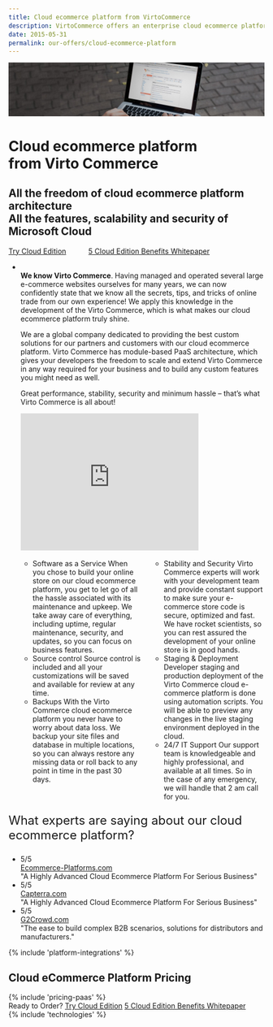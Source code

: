 ```yaml
---
title: Cloud ecommerce platform from VirtoCommerce
description: VirtoCommerce offers an enterprise cloud ecommerce platform designed to expand sales with simple and exciting ecommerce solutions.
date: 2015-05-31
permalink: our-offers/cloud-ecommerce-platform
---
```

<div class="slider">
    <img alt="" src="../assets/images/bg-enterprise.jpg" class="slider-bg">
    <div class="responsive">
        <div class="slider-info">
            <h1 class="slider-title">Cloud ecommerce platform<br />from Virto Commerce </h1>
            <h2 class="slider-descr">
                All the freedom of cloud ecommerce platform architecture<br />
                All the features, scalability and security of Microsoft Cloud
            </h2>
            <a class="button fill" href="/contact-us" style="margin-right: 40px;">Try Cloud Edition</a>
            <a class="button fill" href="/download-whitepaper">5 Cloud Edition Benefits Whitepaper</a>
        </div>
    </div>
</div>
<!-- Proposal -->
<div class="roadmap __responsive">
    <ul class="list">
        <li class="list-item">
            <div class="col-w buffer-top">
                <div class="col __col-60">
                    <p class="roadmap-descr">
                        <br /><b>We know Virto Commerce</b>. Having managed and operated several large e-commerce websites ourselves for many years, we can now confidently state that we know all the secrets, tips, and tricks of online trade from our own experience!  We apply this knowledge in the development of the Virto Commerce, which is what makes our cloud ecommerce platform truly shine.
                    </p>
                    <p class="roadmap-descr">We are a global company dedicated to providing the best custom solutions for our partners and customers with our cloud ecommerce platform. Virto Commerce has module-based PaaS architecture, which gives your developers the freedom to scale and extend Virto Commerce in any way required for your business and to build any custom features you might need as well. </p>
                    <p class="roadmap-descr">
                        Great performance, stability, security and minimum hassle – that’s what Virto Commerce is all about!
                    </p>
                </div>
                <div class="col __col-40 text-center">
                    <p></p>
                    <iframe width="350" height="270" src="https://www.youtube.com/embed/22BMH86RQys?ecver=1" frameborder="0" allowfullscreen></iframe>
                </div>
            </div>
            <div class="columns">
                <div class="column">
                    <div class="block">
                        <ul class="list">
                            <li>
                                <span class="title">Software as a Service</span>
                                <span class="descr">When you chose to build your online store on our cloud ecommerce platform, you get to let go of all the hassle associated with its maintenance and upkeep. We take away care of everything, including uptime, regular maintenance, security, and updates, so you can focus on business features.</span>
                            </li>
                            <li>
                                <span class="title">Source control</span>
                                <span class="descr">Source control is included and all your customizations will be saved and available for review at any time.</span>
                            </li>
                            <li>
                                <span class="title">
                                    Backups
                                </span>
                                <span class="descr">With the Virto Commerce cloud ecommerce platform you never have to worry about data loss. We backup your site files and database in multiple locations, so you can always restore any missing data or roll back to any point in time in the past 30 days.</span>
                            </li>
                        </ul>
                    </div>
                </div>
                <div class="column">
                    <div class="block">
                        <ul class="list">
                            <li>
                                <span class="title">
                                    Stability and Security
                                </span>
                                <span class="descr">Virto Commerce experts will work with your development team and provide constant support to make sure your e-commerce store code is secure, optimized and fast. We have rocket scientists, so you can rest assured the development of your online store is in good hands.
                            </li>
                            <li>
                                <span class="title">Staging & Deployment</span>
                                <span class="descr">Developer staging and production deployment of the Virto Commerce cloud e-commerce platform is done using automation scripts. You will be able to preview any changes in the live staging environment deployed in the cloud.</span>
                            </li>
                            <li>
                                <span class="title">
                                    24/7 IT Support
                                </span>
                                <span class="descr">Our support team is knowledgeable and highly professional, and available at all times. So in the case of any emergency, we will handle that 2 am call for you.</span>
                            </li>
                        </ul>
                    </div>
                </div>
            </div>
        </li>
    </ul>
</div>
<div class="responsive buffer-bot">
    <div class="text-center">
        <p style="font-size: 24px;">What experts are saying about our cloud ecommerce platform?</p>
    </div>
    <ul class="list list-studios three-items">
        <li class="list-item">
            <div class="list-inner">
                <div class="list-body">
                    <div class="list-t">5/5</div>
                    <div class="list-text"><a href="https://ecommerce-platforms.com/articles/virtocommerce-review-highly-advanced-enterprise-ecommerce-platform-serious-business" target="_blank" rel="nofollow">Ecommerce-Platforms.com</a></div>
                    <div class="list-descr">"A Highly Advanced Cloud Ecommerce Platform For Serious Business"</div>
                </div>
            </div>
        </li>
        <li class="list-item">
            <div class="list-inner">
                <div class="list-body">
                    <div class="list-t">5/5</div>
                    <div class="list-text"><a href="https://www.capterra.com/p/147200/VirtoCommerce/" target="_blank" rel="nofollow">Capterra.com</a></div>
                    <div class="list-descr">
                        "A Highly Advanced Cloud Ecommerce Platform For Serious Business"
                    </div>
                </div>
            </div>
        </li>
        <li class="list-item">
            <div class="list-inner">
                <div class="list-body">
                    <div class="list-t">5/5</div>
                    <div class="list-text"><a href="https://www.g2crowd.com/products/virtocommerce/reviews" target="_blank" rel="nofollow">G2Crowd.com</a></div>
                    <div class="list-descr">
                        "The ease to build complex B2B scenarios, solutions for distributors and manufacturers."
                    </div>
                </div>
            </div>
        </li>
    </ul>
</div>
{% include 'platform-integrations' %}
<div class="responsive">
    <h2 class="head-title text-center">Cloud eCommerce Platform Pricing</h2>
    {% include 'pricing-paas' %}
</div>
<div class="try-it">
    <span class="try-it-text">Ready to Order?</span> <a class="button fill" href="/contact-us">Try Cloud Edition</a>
    <a class="button fill" href="/download-whitepaper">5 Cloud Edition Benefits Whitepaper</a>
</div>
{% include 'technologies' %}
